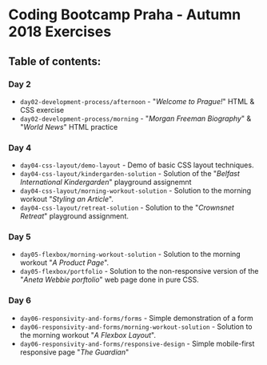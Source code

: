 # Coding Bootcamp Praha - Autumn 2018 Exercises

## Table of contents:

### Day 2

* `day02-development-process/afternoon` - "*Welcome to Prague!*" HTML & CSS exercise
* `day02-development-process/morning` - "*Morgan Freeman Biography*" & "*World News*" HTML practice

### Day 4

* `day04-css-layout/demo-layout` - Demo of basic CSS layout techniques.
* `day04-css-layout/kindergarden-solution` - Solution of the "*Belfast International Kindergarden*" playground assignemnt
* `day04-css-layout/morning-workout-solution` - Solution to the morning workout "*Styling an Article*".
* `day04-css-layout/retreat-solution` - Solution to the "*Crownsnet Retreat*" playground assignment.

### Day 5

* `day05-flexbox/morning-workout-solution` - Solution to the morning workout "*A Product Page*".
* `day05-flexbox/portfolio` - Solution to the non-responsive version of the "*Aneta Webbie porftolio*" web page done in pure CSS.

### Day 6

* `day06-responsivity-and-forms/forms` - Simple demonstration of a form
* `day06-responsivity-and-forms/morning-workout-solution` - Solution to the morning workout "*A Flexbox Layout*".
* `day06-responsivity-and-forms/responsive-design` - Simple mobile-first responsive page "*The Guardian*"